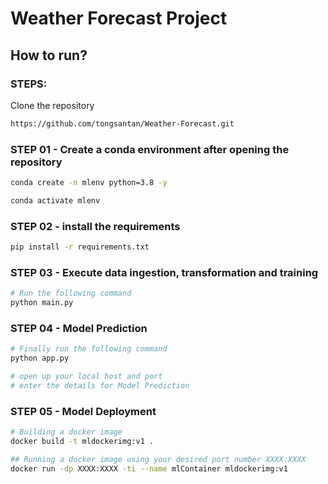 # Weather Forecast Project

## How to run?
### STEPS:

Clone the repository

```bash
https://github.com/tongsantan/Weather-Forecast.git
```
### STEP 01 - Create a conda environment after opening the repository

```bash
conda create -n mlenv python=3.8 -y
```

```bash
conda activate mlenv
```

### STEP 02 - install the requirements
```bash
pip install -r requirements.txt
```

### STEP 03 - Execute data ingestion, transformation and training

```bash
# Run the following command
python main.py
```

### STEP 04 - Model Prediction 

```bash
# Finally run the following command
python app.py
```

```bash
# open up your local host and port
# enter the details for Model Prediction
```

### STEP 05 - Model Deployment 

```bash
# Building a docker image
docker build -t mldockerimg:v1 .

## Running a docker image using your desired port number XXXX:XXXX
docker run -dp XXXX:XXXX -ti --name mlContainer mldockerimg:v1
```




